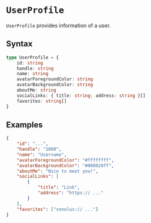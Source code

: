 # `UserProfile`

`UserProfile` provides information of a user.

## Syntax

```ts
type UserProfile = {
    id: string
    handle: string
    name: string
    avatarForegroundColor: string
    avatarBackgroundColor: string
    aboutMe: string
    socialLinks: { title: string; address: string }[]
    favorites: string[]
}
```

## Examples

```json
{
    "id": "...",
    "handle": "1000",
    "name": "Username",
    "avatarForegroundColor": "#ffffffff",
    "avatarBackgroundColor": "#000020ff",
    "aboutMe": "Nice to meet you!",
    "socialLinks": [
        {
            "title": "Link",
            "address": "https:// ..."
        }
    ],
    "favorites": ["sonolus:// ..."]
}
```
